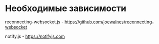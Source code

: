 # Необходимые зависимости

reconnecting-websocket.js - https://github.com/joewalnes/reconnecting-websocket

notify.js - https://notifyjs.com
